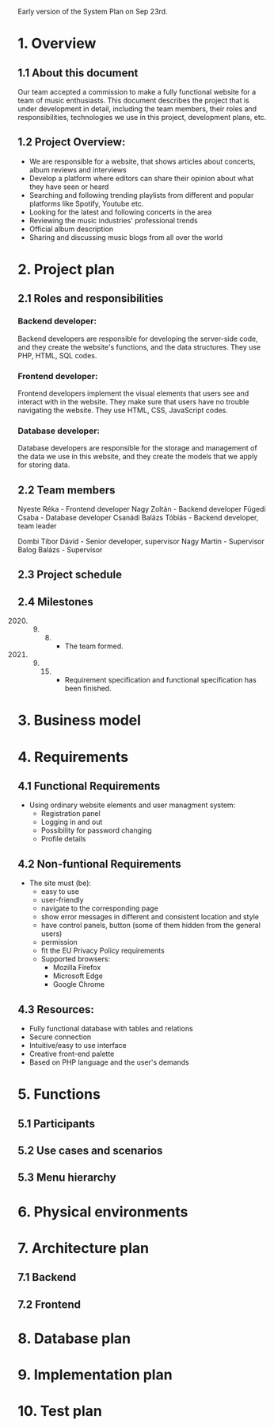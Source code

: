 Early version of the System Plan on Sep 23rd.

# 1. Overview 
## 1.1 About this document
Our team accepted a commission to make a fully functional website for a team of music enthusiasts. This document describes the project that is under development in detail, including the team members, their roles and responsibilities, technologies we use in this project, development plans, etc. 


## 1.2 Project Overview:
  - We are responsible for a website, that shows articles about concerts, album reviews and interviews
  - Develop a platform where editors can share their opinion about what they have seen or heard
  - Searching and following trending playlists from different and popular platforms like Spotify, Youtube etc.
  - Looking for the latest and following concerts in the area
  - Reviewing the music industries' professional trends
  - Official album description
  - Sharing and discussing music blogs from all over the world

# 2. Project plan
## 2.1 Roles and responsibilities
### Backend developer:
Backend developers are responsible for developing the server-side code, and they create the website's functions, and the data structures. They use PHP, HTML, SQL codes.

### Frontend developer:
Frontend developers implement the visual elements that users see and interact with in the website. They make sure that users have no trouble navigating the website. They use HTML, CSS, JavaScript codes.

### Database developer:
Database developers are responsible for the storage and management of the data we use in this website, and they create the models that we apply for storing data. 

## 2.2 Team members 
Nyeste Réka - Frontend developer
Nagy Zoltán - Backend developer
Fügedi Csaba - Database developer
Csanádi Balázs Tóbiás - Backend developer, team leader

Dombi Tibor Dávid - Senior developer, supervisor
Nagy Martin - Supervisor
Balog Balázs - Supervisor

## 2.3 Project schedule


## 2.4 Milestones
2020. 09. 08. - The team formed.
2020. 09. 15. - Requirement specification and functional specification has been finished.

# 3. Business model

# 4. Requirements
## 4.1 Functional Requirements
- Using ordinary website elements and user managment system:
    - Registration panel
    - Logging in and out
    - Possibility for password changing
    - Profile details

## 4.2 Non-funtional Requirements
- The site must (be):
    - easy to use
    - user-friendly
    - navigate to the corresponding page
    - show error messages in different and consistent location and style
    - have control panels, button (some of them hidden from the general users)
    - permission
    - fit the EU Privacy Policy requirements
  - Supported browsers:
    - Mozilla Firefox
    - Microsoft Edge
    - Google Chrome

## 4.3 Resources:
  - Fully functional database with tables and relations
  - Secure connection
  - Intuitive/easy to use interface
  - Creative front-end palette
  - Based on PHP language and the user's demands


# 5. Functions
## 5.1 Participants

## 5.2 Use cases and scenarios

## 5.3 Menu hierarchy

# 6. Physical environments

# 7. Architecture plan
## 7.1 Backend

## 7.2 Frontend

# 8. Database plan

# 9. Implementation plan

# 10. Test plan